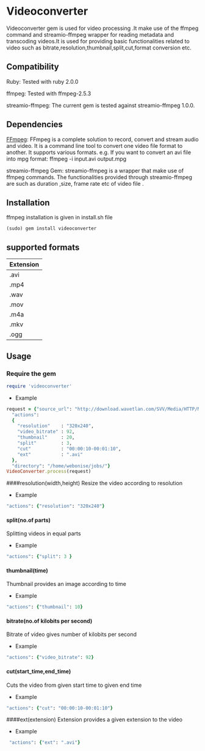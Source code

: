 Videoconverter
==============

Videoconverter gem is used for video processing .It make use of the ffmpeg command and streamio-ffmpeg wrapper for reading metadata and transcoding videos.It is used for providing basic functionalities related to video such as bitrate,resolution,thumbnail,split,cut,format conversion etc. 

Compatibility
-------------
Ruby:
Tested with ruby 2.0.0

ffmpeg:
Tested with ffmpeg-2.5.3

streamio-ffmpeg:
The current gem is tested against streamio-ffmpeg 1.0.0.

Dependencies 
------------

[FFmpeg](https://www.ffmpeg.org):
FFmpeg is a complete solution to record, convert and stream audio and video. It is a command line tool to convert one video file format to another. It supports various formats.
e.g. If you want to convert an avi file into mpg format:
ffmpeg -i input.avi output.mpg 

streamio-ffmpeg Gem:
streamio-ffmpeg is a wrapper that make use of ffmpeg commands. The functionalities provided through streamio-ffmpeg are such as duration ,size, frame rate etc of video file .

Installation
------------
ffmpeg installation is given in install.sh file
```Shell
(sudo) gem install videoconverter
```
supported formats
-----------------

|Extension |
|----------|
|.avi      | 
|.mp4      |  
|.wav      | 
|.mov      |  
|.m4a      | 
|.mkv      | 
|.ogg      |


Usage
-----

### Require the gem

``` ruby
require 'videoconverter'
```
* Example
``` ruby
request = {"source_url": "http://download.wavetlan.com/SVV/Media/HTTP/MP4/ConvertedFiles/Media-Convert/Unsupported/test7.mp4",
  "actions": 
  {
    "resolution"    : "320x240",
    "video_bitrate" : 92,
    "thumbnail"     : 20,
    "split"         : 3,
    "cut"           : "00:00:10-00:01:10",
    "ext"           : ".avi"
  },
  "directory": "/home/webonise/jobs/"}
VideoConverter.process(request)
```
####resolution(width,height)
Resize the video according to resolution

* Example

``` ruby
"actions": {"resolution": "320x240"}
```

#### split(no.of parts)
Splitting videos in equal parts

* Example

``` ruby
"actions": {"split": 3 }
```

#### thumbnail(time)
Thumbnail provides an image according to time

* Example

``` ruby
"actions": {"thumbnail": 10}
```

#### bitrate(no.of kilobits per second)
Bitrate of video gives number of kilobits per second

* Example

``` ruby
"actions": {"video_bitrate": 92}
```
#### cut(start_time,end_time)
Cuts the video from given start time to given end time

* Example

``` ruby
"actions": {"cut": "00:00:10-00:01:10"}
```
####ext(extension)
Extension provides a given extension to the video

* Example

``` ruby
 "actions": {"ext": ".avi"}
```